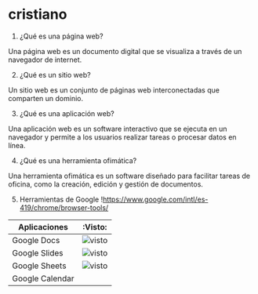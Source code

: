 # cristiano
1. ¿Qué es una página web?

Una página web es un documento digital que se visualiza a través de un navegador de internet.

2. ¿Qué es un sitio web?

Un sitio web es un conjunto de páginas web interconectadas que comparten un dominio.

3. ¿Qué es una aplicación web?

Una aplicación web es un software interactivo que se ejecuta en un navegador y permite a los usuarios realizar tareas o procesar datos en línea.

4. ¿Qué es una herramienta ofimática?

Una herramienta ofimática es un software diseñado para facilitar tareas de oficina, como la creación, edición y gestión de documentos.

5. Herramientas de Google !https://www.google.com/intl/es-419/chrome/browser-tools/

| Aplicaciones | :Visto: |
|---------------|------------|
|Google Docs|![visto](https://github.com/MARTIPIDEMUNT/cristiano/blob/main/visto.jpg)|
|Google Slides|![visto](https://github.com/MARTIPIDEMUNT/cristiano/blob/main/visto.jpg)|
|Google Sheets|![visto](https://github.com/MARTIPIDEMUNT/cristiano/blob/main/visto.jpg)|
|Google Calendar| 